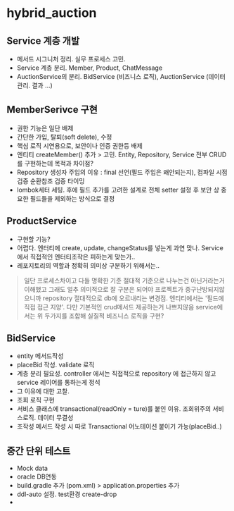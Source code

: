 # hybrid_auction

## Service 계층 개발
- 메서드 시그니처 정리. 실무 프로세스 고민. 
- Service 계층 분리. Member, Product, ChatMessage
- AuctionService의 분리. BidService (비즈니스 로직), AuctionService (데이터 관리. 결과 ...)

## MemberSerivce 구현
- 권한 기능은 일단 배제
- 간단한 가입, 탈퇴(soft delete), 수정
- 핵심 로직 시연용으로, 보안이나 인증 권한등 배제
- 엔티티 createMember() 추가 > 고민. Entity, Repository, Service 전부 CRUD를 구현하는데 목적과 차이점?
- Repository 생성자 주입의 이유 : final 선언(필드 주입은 왜안되는지), 컴파일 시점 검증 순환참조 검증 타이밍
- lombok세터 세팅. 후에 필드 추가를 고려한 설계로 전체 setter 설정 후 보안 상 중요한 필드들을 제외하는 방식으로 결정

## ProductService
- 구현할 기능?
- 어렵다. 엔터티에 create, update, changeStatus를 넣는게 과연 맞나. Service에서 직접적인 엔터티조작은 피하는게 맞는가..
- 레포지토리의 역할과 정확히 의미상 구분하기 위해서는..
>  일단 프로세스차이고 다들 명확한 기준 절대적 기준으로 나누는건 아닌거라는거 이해했고
  그래도 얼추 의미적으로 잘 구분은 되어야 프로젝트가 중구난방되지않으니까
  repository 절대적으로 db에 오르내리는 변경점.
  엔티티에서는 '필드에 직접 접근 지양'. 다만 기본적인 crud메서드 제공하는거 나쁘지않음
  service에서는 위 두가지를 조합해 실질적 비즈니스 로직을 구현?



## BidService
- entity 메서드작성
- placeBid 작성. validate 로직
- 계층 분리 필요성. controller 에서는 직접적으로 repository 에 접근하지 않고 service 레이어를 통하는게 정석
- 그 이유에 대한 고찰.
- 조회 로직 구현
- 서비스 클래스에 transactional(readOnly = ture)를 붙인 이유. 조회위주의 서비스로직. 데이터 무결성
- 조작성 메서드 작성 시 따로 Transactional 어노테이션 붙이기 가능(placeBid..)

## 중간 단위 테스트
- Mock data
- oracle DB연동
- build.gradle 추가 (pom.xml) > application.properties 추가
- ddl-auto 설정. test환경 create-drop
- 